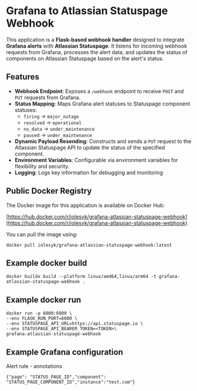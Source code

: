 # Grafana to Atlassian Statuspage Webhook

This application is a **Flask-based webhook handler** designed to integrate **Grafana alerts** with **Atlassian Statuspage**. It listens for incoming webhook requests from Grafana, processes the alert data, and updates the status of components on Atlassian Statuspage based on the alert's status.

## Features

- **Webhook Endpoint**: Exposes a `/webhook` endpoint to receive `POST` and `PUT` requests from Grafana.
- **Status Mapping**: Maps Grafana alert statuses to Statuspage component statuses:
  - `firing` → `major_outage`
  - `resolved` → `operational`
  - `no_data` → `under_maintenance`
  - `paused` → `under_maintenance`
- **Dynamic Payload Resending**: Constructs and sends a `PUT` request to the Atlassian Statuspage API to update the status of the specified component.
- **Environment Variables**: Configurable via environment variables for flexibility and security.
- **Logging**: Logs key information for debugging and monitoring

## Public Docker Registry

The Docker image for this application is available on Docker Hub:

[https://hub.docker.com/r/iolesyk/grafana-atlassian-statuspage-webhook](https://hub.docker.com/r/iolesyk/grafana-atlassian-statuspage-webhook)

You can pull the image using:
```
docker pull iolesyk/grafana-atlassian-statuspage-webhook:latest
```

## Example docker build

```
docker buildx build --platform linux/amd64,linux/arm64 -t grafana-atlassian-statuspage-webhook .
```

## Example docker run

```
docker run -p 6000:6000 \
--env FLASK_RUN_PORT=6000 \
--env STATUSPAGE_API_URL=https://api.statuspage.io \
--env STATUSPAGE_API_BEARER_TOKEN=<TOKEN>\
grafana-atlassian-statuspage-webhook
```

## Example Grafana configuration

Alert rule - annotations
```
{"page": "STATUS_PAGE_ID","component": "STATUS_PAGE_COMPONENT_ID","instance":"test.com"}
```
